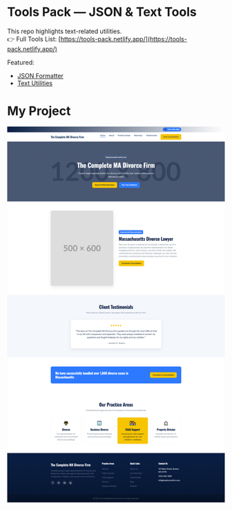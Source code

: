 # Tools Pack — JSON & Text Tools

This repo highlights text-related utilities.  
👉 Full Tools List: [https://tools-pack.netlify.app/](https://tools-pack.netlify.app/)

Featured:

- [JSON Formatter](https://tools-pack.netlify.app/json-formatter/)
- [Text Utilities](https://tools-pack.netlify.app/text-utilities/)

# My Project

![Website Preview](img/rerewebsite.png)
